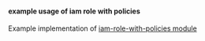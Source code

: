 #### example usage of iam role with policies
Example implementation of [iam-role-with-policies module](../../../modules/iam/role-with-policies)
